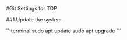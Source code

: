 #Git Settings for TOP

##1.Update the system
<p>
´´´terminal
sudo apt update
sudo apt upgrade
´´´
</p>
